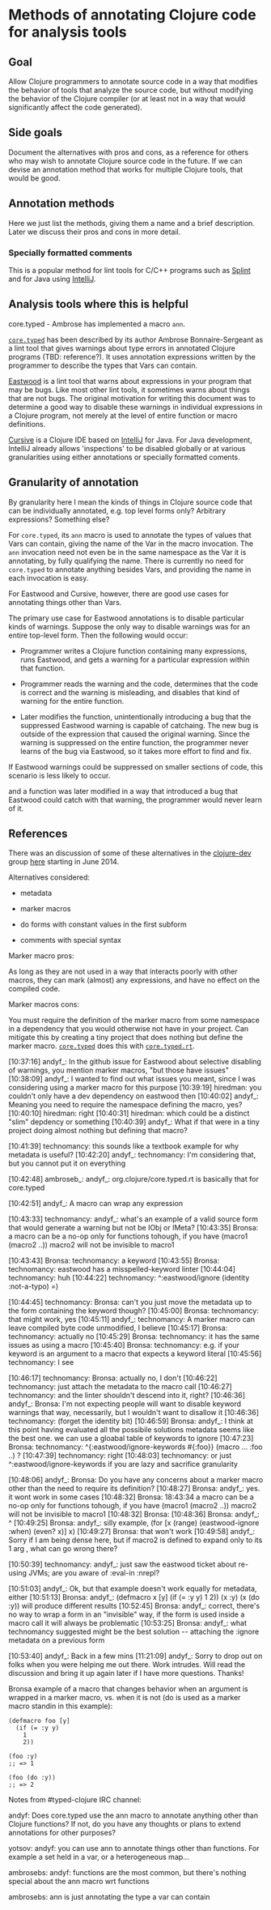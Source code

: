 # Methods of annotating Clojure code for analysis tools


## Goal

Allow Clojure programmers to annotate source code in a way that
modifies the behavior of tools that analyze the source code, but
without modifying the behavior of the Clojure compiler (or at least
not in a way that would significantly affect the code generated).


## Side goals

Document the alternatives with pros and cons, as a reference for
others who may wish to annotate Clojure source code in the future.  If
we can devise an annotation method that works for multiple Clojure
tools, that would be good.


## Annotation methods

Here we just list the methods, giving them a name and a brief
description.  Later we discuss their pros and cons in more detail.

### Specially formatted comments

This is a popular method for lint tools for C/C++ programs such as
[Splint][SplintAnnotationExample] and for Java using
[IntelliJ][IntelliJAnnotationExample].

[SplintAnnotationExample]: (http://www.splint.org/manual/manual.html#null)
[IntelliJAnnotationExample]: (https://groups.google.com/d/msg/clojure-dev/5_dlGSNR6xQ/hqXNZE9-RLcJ)

## Analysis tools where this is helpful

core.typed - Ambrose has implemented a macro `ann`.

[`core.typed`][CoreTyped] has been described by its author Ambrose
Bonnaire-Sergeant as a lint tool that gives warnings about type errors
in annotated Clojure programs (TBD: reference?).  It uses annotation
expressions written by the programmer to describe the types that Vars
can contain.

[Eastwood][Eastwood] is a lint tool that warns about expressions in
your program that may be bugs.  Like most other lint tools, it
sometimes warns about things that are not bugs.  The original
motivation for writing this document was to determine a good way to
disable these warnings in individual expressions in a Clojure program,
not merely at the level of entire function or macro definitions.

[Cursive][Cursive] is a Clojure IDE based on [IntelliJ][IntelliJ] for
Java.  For Java development, IntelliJ already allows 'inspections' to
be disabled globally or at various granularities using either
annotations or specially formatted coments.


## Granularity of annotation

By granularity here I mean the kinds of things in Clojure source code
that can be individually annotated, e.g. top level forms only?
Arbitrary expressions?  Something else?

For `core.typed`, its `ann` macro is used to annotate the types of
values that Vars can contain, giving the name of the Var in the macro
invocation.  The `ann` invocation need not even be in the same
namespace as the Var it is annotating, by fully qualifying the name.
There is currently no need for `core.typed` to annotate anything
besides Vars, and providing the name in each invocation is easy.

For Eastwood and Cursive, however, there are good use cases for
annotating things other than Vars.

The primary use case for Eastwood annotations is to disable particular
kinds of warnings.  Suppose the only way to disable warnings was for
an entire top-level form.  Then the following would occur:

+ Programmer writes a Clojure function containing many expressions,
  runs Eastwood, and gets a warning for a particular expression within
  that function.

+ Programmer reads the warning and the code, determines that the code
  is correct and the warning is misleading, and disables that kind of
  warning for the entire function.

+ Later modifies the function, unintentionally introducing a bug that
  the suppressed Eastwood warning is capable of catchaing.  The new
  bug is outside of the expression that caused the original warning.
  Since the warning is suppressed on the entire function, the
  programmer never learns of the bug via Eastwood, so it takes more
  effort to find and fix.

If Eastwood warnings could be suppressed on smaller sections of code,
this scenario is less likely to occur.

and a function was later modified in a way that
introduced a bug that Eastwood could catch with that warning, the
programmer would never learn of it.


## References

There was an discussion of some of these alternatives in the
[clojure-dev][ClojureDev] group [here][ClojureDevCodeAnnotation]
starting in June 2014.

[CoreTyped]: (https://github.com/clojure/core.typed)
[CoreTypedRt]: (http://mvnrepository.com/artifact/org.clojure/core.typed.rt)
[Eastwood]: (https://github.com/jonase/eastwood)
[Cursive]: (https://cursiveclojure.com)
[IntelliJ]: (http://www.jetbrains.com/idea)
[ClojureDev]: (https://groups.google.com/forum/#!forum/clojure-dev)
[ClojureDevCodeAnnotation]: (https://groups.google.com/forum/#!topic/clojure-dev/5_dlGSNR6xQ)

Alternatives considered:

- metadata

- marker macros

- do forms with constant values in the first subform

- comments with special syntax



Marker macro pros:

As long as they are not used in a way that interacts poorly with other
macros, they can mark (almost) any expressions, and have no effect on
the compiled code.


Marker macros cons:

You must require the definition of the marker macro from some
namespace in a dependency that you would otherwise not have in your
project.  Can mitigate this by creating a tiny project that does
nothing but define the marker macro.  [`core.typed`][CoreTyped] does
this with [`core.typed.rt`][CoreTypedRt].





[10:37:16] andyf_: In the github issue for Eastwood about selective disabling of warnings, you mention marker macros, "but those have issues"
[10:38:09] andyf_: I wanted to find out what issues you meant, since I was considering using a marker macro for this purpose
[10:39:19] hiredman: you couldn't only have a dev dependency on eastwood then
[10:40:02] andyf_: Meaning you need to require the namespace defining the macro, yes?
[10:40:10] hiredman: right
[10:40:31] hiredman: which could be a distinct "slim" depdency or something
[10:40:39] andyf_: What if that were in a tiny project doing almost nothing but defining that macro?

[10:41:39] technomancy: this sounds like a textbook example for why metadata is useful?
[10:42:20] andyf_: technomancy: I'm considering that, but you cannot put it on everything

[10:42:48] ambroseb_: andyf_: org.clojure/core.typed.rt is basically that for core.typed

[10:42:51] andyf_: A macro can wrap any expression

[10:43:33] technomancy: andyf_: what's an example of a valid source form that would generate a warning but not be IObj or IMeta?
[10:43:35] Bronsa: a macro can be a no-op only for functions tohough, if you have (macro1 (macro2 ..)) macro2 will not be invisible to macro1

[10:43:43] Bronsa: technomancy: a keyword
[10:43:55] Bronsa: technomancy: eastwood has a misspelled-keyword linter
[10:44:04] technomancy: huh
[10:44:22] technomancy: ^:eastwood/ignore (identity :not-a-typo) =)

[10:44:45] technomancy: Bronsa: can't you just move the metadata up to the form containing the keyword though?
[10:45:00] Bronsa: technomancy: that might work, yes
[10:45:11] andyf_: technomancy: A marker macro can leave compiled byte code unmodified, I believe
[10:45:17] Bronsa: technomancy: actually no
[10:45:29] Bronsa: technomancy: it has the same issues as using a macro
[10:45:40] Bronsa: technomancy: e.g. if your keyword is an argument to a macro that expects a keyword literal
[10:45:56] technomancy: I see

[10:46:17] technomancy: Bronsa: actually no, I don't
[10:46:22] technomancy: just attach the metadata to the macro call
[10:46:27] technomancy: and the linter shouldn't descend into it, right?
[10:46:36] andyf_: Bronsa: I'm not expecting people will want to disable keyword warnings that way, necessarily, but I wouldn't want to disallow it
[10:46:36] technomancy: (forget the identity bit)
[10:46:59] Bronsa: andyf_: I think at this point having evaluated all the possibile solutions metadata seems like the best one. we can use a gloabal table of keywords to ignore
[10:47:23] Bronsa: technomancy: ^{:eastwood/ignore-keywords #{:foo}} (macro ... :foo ..) ?
[10:47:39] technomancy: right
[10:48:03] technomancy: or just ^:eastwood/ignore-keywords if you are lazy and sacrifice granularity

[10:48:06] andyf_: Bronsa: Do you have any concerns about a marker macro other than the need to require its definition?
[10:48:27] Bronsa: andyf_: yes. it wont work in some cases
[10:48:32] Bronsa: 18:43:34 <Bronsa> a macro can be a no-op only for functions tohough, if you have (macro1 (macro2 ..)) macro2 will not be invisible to macro1
[10:48:32] Bronsa: 
[10:48:36] Bronsa: andyf_: ^
[10:49:25] Bronsa: andyf_: silly example, (for [x (range) (eastwood-ignore :when) (even? x)] x)
[10:49:27] Bronsa: that won't work
[10:49:58] andyf_: Sorry if I am being dense here, but if macro2 is defined to expand only to its 1 arg , what can go wrong there?

[10:50:39] technomancy: andyf_: just saw the eastwood ticket about re-using JVMs; are you aware of :eval-in :nrepl?

[10:51:03] andyf_: Ok, but that example doesn't work equally for metadata, either
[10:51:13] Bronsa: andyf_: (defmacro x [y] (if (= :y y) 1 2)) (x :y) (x (do :y)) will produce different results
[10:52:45] Bronsa: andyf_: correct, there's no way to wrap a form in an "invisible" way, if the form is used inside a macro call it will always be problematic
[10:53:25] Bronsa: andyf_: what technomancy suggested might be the best solution -- attaching the :ignore metadata on a previous form

[10:53:40] andyf_: Back in a few mins
[11:21:09] andyf_: Sorry to drop out on folks when you were helping me out there.  Work intrudes.  Will read the discussion and bring it up again later if I have more questions.  Thanks!


Bronsa example of a macro that changes behavior when an argument is
wrapped in a marker macro, vs. when it is not (do is used as a marker
macro standin in this example):

    (defmacro foo [y]
      (if (= :y y)
        1
        2))

    (foo :y)
    ;; => 1

    (foo (do :y))
    ;; => 2



Notes from #typed-clojure IRC channel:

andyf: Does core.typed use the ann macro to annotate anything other
than Clojure functions?  If not, do you have any thoughts or plans to
extend annotations for other purposes?

yotsov: andyf: you can use ann to annotate things other than
functions.  For example a set held in a var, or a heterogeneous map...

ambrosebs: andyf: functions are the most common, but there's nothing
special about the ann macro wrt functions

ambrosebs: ann is just annotating the type a var can contain
